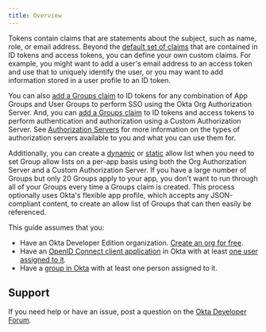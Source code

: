 ```yaml
---
title: Overview
---
```


Tokens contain claims that are statements about the subject, such as name, role, or email address. Beyond the [default set of claims](/docs/guides/validate-id-tokens/overview/#verify-the-claims) that are contained in ID tokens and access tokens, you can define your own custom claims. For example, you might want to add a user's email address to an access token and use that to uniquely identify the user, or you may want to add information stored in a user profile to an ID token.

You can also [add a Groups claim](/docs/guides/customize-tokens-groups-claim/add-groups-claim-org-as/) to ID tokens for any combination of App Groups and User Groups to perform SSO using the Okta Org Authorization Server. And, you can [add a Groups claim](/docs/guides/customize-tokens-groups-claim/add-groups-claim-custom-as/) to ID tokens and access tokens to perform authentication and authorization using a Custom Authorization Server. See [Authorization Servers](/docs/guides/customize-authz-server/overview/) for more information on the types of authorization servers available to you and what you can use them for.

Additionally, you can create a [dynamic](/docs/guides/customize-tokens-dynamic/) or [static](/docs/guides/customize-tokens-static/) allow list when you need to set Group allow lists on a per-app basis using both the Org Authorization Server and a Custom Authorization Server. If you have a large number of Groups but only 20 Groups apply to your app, you don't want to run through all of your Groups every time a Groups claim is created. This process optionally uses Okta's flexible app profile, which accepts any JSON-compliant content, to create an allow list of Groups that can then easily be referenced.

This guide assumes that you:

* Have an Okta Developer Edition organization. [Create an org for free](https://developer.okta.com/signup).
* Have an [OpenID Connect client application](https://help.okta.com/en/prod/okta_help_CSH.htm#ext_Apps_App_Integration_Wizard-oidc) in Okta with at least [one user assigned to it](https://help.okta.com/en/prod/okta_help_CSH.htm#ext-assign-apps).
* Have a [group in Okta](https://help.okta.com/en/prod/okta_help_CSH.htm#ext_Directory_Groups) with at least one person assigned to it.

## Support

If you need help or have an issue, post a question on the [Okta Developer Forum](https://devforum.okta.com).

<NextSectionLink/>
